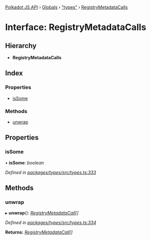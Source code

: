 [Polkadot JS API](../README.md) › [Globals](../globals.md) › ["types"](../modules/_types_.md) › [RegistryMetadataCalls](_types_.registrymetadatacalls.md)

# Interface: RegistryMetadataCalls

## Hierarchy

* **RegistryMetadataCalls**

## Index

### Properties

* [isSome](_types_.registrymetadatacalls.md#issome)

### Methods

* [unwrap](_types_.registrymetadatacalls.md#unwrap)

## Properties

###  isSome

• **isSome**: *boolean*

*Defined in [packages/types/src/types.ts:333](https://github.com/polkadot-js/api/blob/4653cc0d8/packages/types/src/types.ts#L333)*

## Methods

###  unwrap

▸ **unwrap**(): *[RegistryMetadataCall](_types_.registrymetadatacall.md)[]*

*Defined in [packages/types/src/types.ts:334](https://github.com/polkadot-js/api/blob/4653cc0d8/packages/types/src/types.ts#L334)*

**Returns:** *[RegistryMetadataCall](_types_.registrymetadatacall.md)[]*
